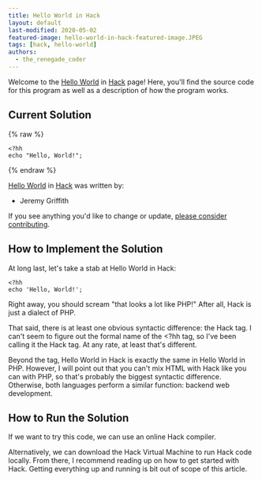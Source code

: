 ```yaml
---
title: Hello World in Hack
layout: default
last-modified: 2020-05-02
featured-image: hello-world-in-hack-featured-image.JPEG
tags: [hack, hello-world]
authors:
  - the_renegade_coder
---
```


Welcome to the [Hello World](https://sampleprograms.io/projects/hello-world) in [Hack](https://sampleprograms.io/languages/hack) page! Here, you'll find the source code for this program as well as a description of how the program works.

## Current Solution

{% raw %}

```hack
<?hh
echo "Hello, World!";
```

{% endraw %}

[Hello World](https://sampleprograms.io/projects/hello-world) in [Hack](https://sampleprograms.io/languages/hack) was written by:

- Jeremy Griffith

If you see anything you'd like to change or update, [please consider contributing](https://github.com/TheRenegadeCoder/sample-programs).

## How to Implement the Solution

At long last, let's take a stab at Hello World in Hack:

```hack
<?hh
echo 'Hello, World!';
```

Right away, you should scream "that looks a lot like PHP!" 
After all, Hack is just a dialect of PHP.

That said, there is at least one obvious syntactic difference: 
the Hack tag. I can't seem to figure out the formal name of 
the <?hh tag, so I've been calling it the Hack tag. At any 
rate, at least that's different.

Beyond the tag, Hello World in Hack is exactly the same in Hello 
World in PHP. However, I will point out that you can't mix HTML 
with Hack like you can with PHP, so that's probably the biggest 
syntactic difference. Otherwise, both languages perform a similar 
function: backend web development.


## How to Run the Solution

If we want to try this code, we can use an online Hack compiler. 

Alternatively, we can download the Hack Virtual Machine to run 
Hack code locally. From there, I recommend reading up on how to 
get started with Hack. Getting everything up and running is bit 
out of scope of this article.
